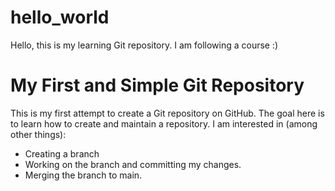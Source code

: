# hello_world
Hello, this is my learning Git repository. I am following a course :)
# My First and Simple Git Repository
This is my first attempt to create a Git repository on GitHub.
The goal here is to learn how to create and maintain a repository. 
I am interested in (among other things):
- Creating a branch
- Working on the branch and committing my changes.
- Merging the branch to main.
